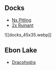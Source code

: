
## Docks

* [Nx Pitling](https://www.dndbeyond.com/monsters/4485977-pitling)
* [2x Ruinant](https://www.dndbeyond.com/monsters/4485987-ruinant)

![[docks_45x35.webp]]

## Ebon Lake

* [Dracohydra](https://www.dndbeyond.com/monsters/2059715-dracohydra)